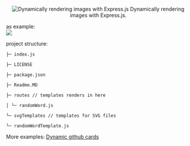 

<p  align="center">
<img src="https://i.ibb.co/Jx9qfLF/Yeni-Proje-4.png" alt="Dynamically rendering images with Express.js">
Dynamically rendering images with Express.js.

as example:<br>
<img src="https://i.ibb.co/mCJLPFX/Ekran-g-r-nt-s-2022-05-02-202053.png">

project structure:
```
├─ index.js

├─ LICENSE

├─ package.json

├─ Readme.MD

├─ routes // templates renders in here

│ └─ randomWord.js 

└─ svgTemplates // templates for SVG files

└─ randomWordTemplate.js 
```

More examples:
<a href="https://github.com/halitsever/halitsever/edit/main/README.md">Dynamic github cards</a>
</pa>
